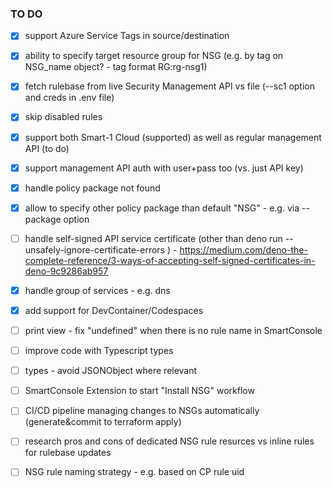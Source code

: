 ### TO DO

- [x] support Azure Service Tags in source/destination
- [x] ability to specify target resource group for NSG (e.g. by tag on NSG_name object? - tag format RG:rg-nsg1)
- [x] fetch rulebase from live Security Management API vs file (--sc1 option and creds in .env file)
- [x] skip disabled rules

- [x] support both Smart-1 Cloud (supported) as well as regular management API (to do)
- [x] support management API auth with user+pass too (vs. just API key)
- [x] handle policy package not found
- [x] allow to specify other policy package than default "NSG" - e.g. via --package option
- [ ] handle self-signed API service certificate (other than deno run --unsafely-ignore-certificate-errors ) - https://medium.com/deno-the-complete-reference/3-ways-of-accepting-self-signed-certificates-in-deno-9c9286ab957
- [x] handle group of services - e.g. dns
- [x] add support for DevContainer/Codespaces

- [ ] print view - fix "undefined" when there is no rule name in SmartConsole
- [ ] improve code with Typescript types
- [ ] types - avoid JSONObject where relevant

- [ ] SmartConsole Extension to start "Install NSG" workflow
- [ ] CI/CD pipeline managing changes to NSGs automatically (generate&commit to terraform apply)

- [ ] research pros and cons of dedicated NSG rule resurces vs inline rules for rulebase updates
- [ ] NSG rule naming strategy - e.g. based on CP rule uid
